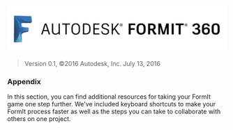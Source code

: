 ![](./images/b5030b43-df24-4259-ad6a-94bcad61bc78.png)


> Version 0.1, ©2016 Autodesk, Inc. July 13, 2016


### Appendix 

In this section, you can find additional resources for taking your FormIt game one step further. We've included keyboard shortcuts to make your FormIt process faster as well as the steps you can take to collaborate with others on one project.

